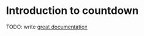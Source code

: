 # Introduction to countdown

TODO: write [great documentation](http://jacobian.org/writing/what-to-write/)
